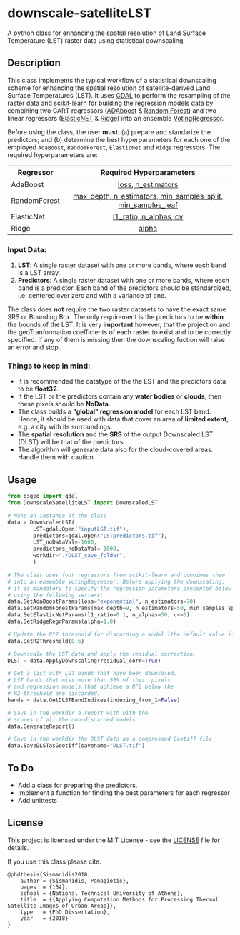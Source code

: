 # downscale-satelliteLST
A python class for enhancing the spatial resolution of Land Surface Temperature (LST) raster data using statistical downscaling.

## Description
This class implements the typical workflow of a statistical downscaling scheme for enhancing the spatial resolution of satellite-derived Land Surface Temperatures (LST). It uses [GDAL](https://gdal.org/python/) to perform the resampling of the raster data and [scikit-learn](https://scikit-learn.org/stable/) for building the regression models data by combining two CART regressors ([ADAboost][sklern-adaboostRegr] & [Random Forest][sklern-RFregr]) and two linear regressors ([ElasticNET][sklern-elastnet] & [Ridge][sklern-rifge]) into an ensemble [VotingRegressor][sklern-voting].

Before using the class, the user **must**: (a) prepare and standarize the predictors; and (b) determine the best hyperparameters for each one of the employed `AdaBoost`, `RandomForest`, `ElasticNet` and `Ridge` regressors. The required hyperparameters are:

|  Regressor   |                            Required Hyperparameters                           |
|--------------|:-----------------------------------------------------------------------------:|
| AdaBoost     | [loss, n_estimators][sklern-adaboostRegr]                                     |
| RandomForest | [max_depth, n_estimators, min_samples_split, min_samples_leaf][sklern-RFregr] | 
| ElasticNet   | [l1_ratio, n_alphas, cv][sklern-elastnet]                                     |
| Ridge        | [alpha][sklern-rifge]                                                           |
	
[sklern-adaboostRegr]: https://scikit-learn.org/stable/modules/generated/sklearn.ensemble.AdaBoostRegressor.html
[sklern-RFregr]:   https://scikit-learn.org/stable/modules/generated/sklearn.ensemble.RandomForestRegressor.html
[sklern-elastnet]: https://scikit-learn.org/stable/modules/generated/sklearn.linear_model.ElasticNetCV.html
[sklern-rifge]:  https://scikit-learn.org/stable/modules/generated/sklearn.linear_model.ridge_regression.html
[sklern-voting]: https://scikit-learn.org/stable/modules/generated/sklearn.ensemble.VotingRegressor.html

### Input Data:
1. **LST**: A single raster dataset with one or more bands, where each band is a LST array.
2. **Predictors**: A single raster dataset with one or more bands, where each band is a predictor. Each band of the predictors should be standardized, i.e. centered over zero and with a variance of one.

The class does **not** require the two raster datasets to have the exact same SRS or Bounding  Box. The only requirement is the predictors to be **within** the bounds of the LST. It is very **important** however, that the projection and the geoTranformation coefficients of each raster to exist and to be correctly specified. If any of them is missing then the downscaling fuction will raise an error and stop. 


### Things to keep in mind:
- It is recommended the datatype of the the LST and the predictors data to be **float32**.
- If the LST or the predictors contain any **water bodies** or **clouds**, then these pixels should be **NoData**.
- The class builds a **"global" regression model** for each LST band. Hence, it should be used with data that cover an area of **limited extent**, e.g. a city with its surroundings.
- The **spatial resolution** and the **SRS** of the output Downscaled LST (DLST) will be that of the predictors.
- The algorithm will generate data also for the cloud-covered areas. Handle them with caution.


## Usage
```python
from osgeo import gdal
from DownscaleSatelliteLST import DownscaledLST

# Make an instance of the class
data = DownscaledLST(
        LST=gdal.Open("inputLST.tif"),				 
        predictors=gdal.Open("LSTpredictors.tif"),   
        LST_noDataVal=-1000,						
        predictors_noDataVal=-1000,		
        workdir="./DLST_save_folder",
        )

# The class uses four regressors from scikit-learn and combines them
# into an ensemble VotingRegressor. Before applying the downscaling,
# it is mandatory to specify the regression parameters presented below
# using the following setters:
data.SetAdaBoostParams(loss="exponential", n_estimators=70)
data.SetRandomForestParams(max_depth=9, n_estimators=50, min_samples_split=2, min_samples_leaf=1)
data.SetElasticNetParams(l1_ratio=0.1, n_alphas=50, cv=5)
data.SetRidgeRegrParams(alpha=1.0)

# Update the R^2 threshold for discarding a model (the default value is 0.5)
data.SetR2Threshold(0.6)

# Downscale the LST data and apply the residual correction.
DLST = data.ApplyDownscaling(residual_corr=True)

# Get a list with LST bands that have been downcaled.
# LST bands that miss more than 50% of their pixels 
# and regression models that achieve a R^2 below the
# R2-threshold are discarded.
bands = data.GetDLSTBandIndices(indexing_from_1=False)

# Save in the workdir a report with with the
# scores of all the non-discarded models
data.GenerateReport()

# Save in the workdir the DLST data as a compressed Geotiff file
data.SaveDLSTasGeotiff(savename="DLST.tif")
```


## To Do
- Add a class for preparing the predictors.
- Implement a function for finding the best parameters for each regressor
- Add unittests

## License
This project is licensed under the MIT License - see the [LICENSE](LICENSE) file for details.

If you use this class please cite:

    @phdthesis{Sismanidis2018,
        author = {Sismanidis, Panagiotis},
        pages  = {154},
        school = {National Technical University of Athens},
        title  = {{Applying Computation Methods for Processing Thermal Satellite Images of Urban Areas}},
        type   = {PhD Dissertation},
        year   = {2018}
    }